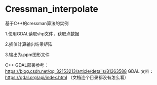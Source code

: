 # Cressman_interpolate

基于C++的cressman算法的实例

1.使用GDAL读取shp文件，获取点数据

2.插值计算输出结果矩阵

3.输出为.ppm图形文件

C++ GDAL部署参考：https://blog.csdn.net/qq_32153213/article/details/81363588
GDAL 文档：https://gdal.org/api/index.html （文档连个目录都没有怎么看）

